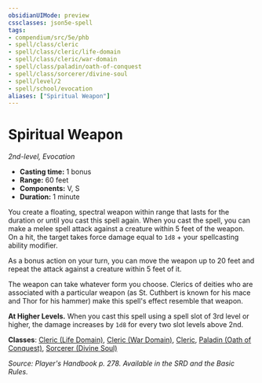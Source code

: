 ```yaml
---
obsidianUIMode: preview
cssclasses: json5e-spell
tags:
- compendium/src/5e/phb
- spell/class/cleric
- spell/class/cleric/life-domain
- spell/class/cleric/war-domain
- spell/class/paladin/oath-of-conquest
- spell/class/sorcerer/divine-soul
- spell/level/2
- spell/school/evocation
aliases: ["Spiritual Weapon"]
---
```

# Spiritual Weapon
*2nd-level, Evocation*  

- **Casting time:** 1 bonus
- **Range:** 60 feet
- **Components:** V, S
- **Duration:** 1 minute

You create a floating, spectral weapon within range that lasts for the duration or until you cast this spell again. When you cast the spell, you can make a melee spell attack against a creature within 5 feet of the weapon. On a hit, the target takes force damage equal to `1d8` + your spellcasting ability modifier.

As a bonus action on your turn, you can move the weapon up to 20 feet and repeat the attack against a creature within 5 feet of it.

The weapon can take whatever form you choose. Clerics of deities who are associated with a particular weapon (as St. Cuthbert is known for his mace and Thor for his hammer) make this spell's effect resemble that weapon.

**At Higher Levels.** When you cast this spell using a spell slot of 3rd level or higher, the damage increases by `1d8` for every two slot levels above 2nd.

**Classes**: [Cleric (Life Domain)](5E2014官方资源/classes/cleric-life-domain.md), [Cleric (War Domain)](5E2014官方资源/classes/cleric-war-domain.md), [Cleric](5E2014官方资源/classes/cleric.md), [Paladin (Oath of Conquest)](5E2014官方资源/classes/paladin-oath-of-conquest-xge.md), [Sorcerer (Divine Soul)](5E2014官方资源/classes/sorcerer-divine-soul-xge.md)

*Source: Player's Handbook p. 278. Available in the SRD and the Basic Rules.*
